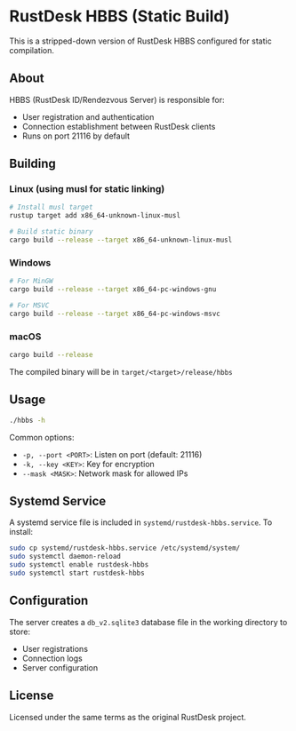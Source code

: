 # RustDesk HBBS (Static Build)

This is a stripped-down version of RustDesk HBBS configured for static compilation.

## About

HBBS (RustDesk ID/Rendezvous Server) is responsible for:
- User registration and authentication
- Connection establishment between RustDesk clients
- Runs on port 21116 by default

## Building

### Linux (using musl for static linking)
```bash
# Install musl target
rustup target add x86_64-unknown-linux-musl

# Build static binary
cargo build --release --target x86_64-unknown-linux-musl
```

### Windows
```bash
# For MinGW
cargo build --release --target x86_64-pc-windows-gnu

# For MSVC
cargo build --release --target x86_64-pc-windows-msvc
```

### macOS
```bash
cargo build --release
```

The compiled binary will be in `target/<target>/release/hbbs`

## Usage

```bash
./hbbs -h
```

Common options:
- `-p, --port <PORT>`: Listen on port (default: 21116)
- `-k, --key <KEY>`: Key for encryption
- `--mask <MASK>`: Network mask for allowed IPs

## Systemd Service

A systemd service file is included in `systemd/rustdesk-hbbs.service`. To install:

```bash
sudo cp systemd/rustdesk-hbbs.service /etc/systemd/system/
sudo systemctl daemon-reload
sudo systemctl enable rustdesk-hbbs
sudo systemctl start rustdesk-hbbs
```

## Configuration

The server creates a `db_v2.sqlite3` database file in the working directory to store:
- User registrations
- Connection logs
- Server configuration

## License

Licensed under the same terms as the original RustDesk project.


